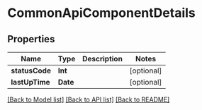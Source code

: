 # CommonApiComponentDetails

## Properties
Name | Type | Description | Notes
------------ | ------------- | ------------- | -------------
**statusCode** | **Int** |  | [optional] 
**lastUpTime** | **Date** |  | [optional] 

[[Back to Model list]](../README.md#documentation-for-models) [[Back to API list]](../README.md#documentation-for-api-endpoints) [[Back to README]](../README.md)


